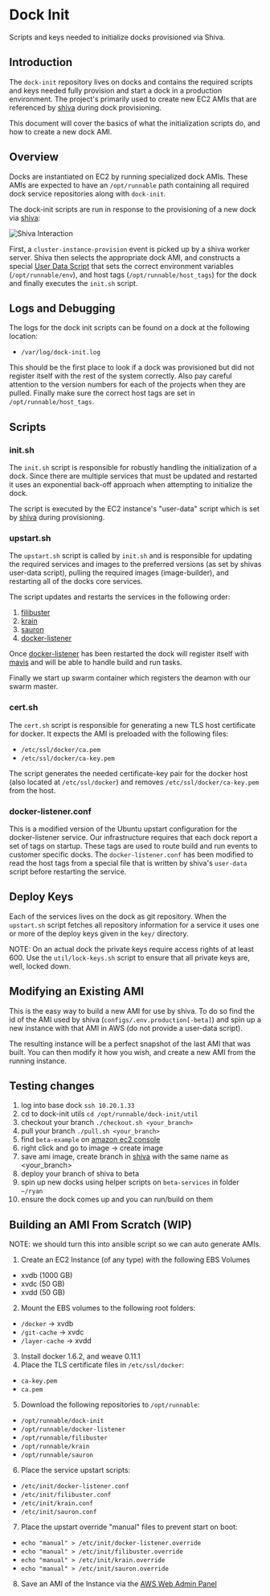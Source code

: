 # Dock Init
Scripts and keys needed to initialize docks provisioned via Shiva.

## Introduction
The `dock-init` repository lives on docks and contains the required scripts and
keys needed fully provision and start a dock in a production environment. The
project's primarily used to create new EC2 AMIs that are referenced by
[shiva](https://github.com/CodeNow/shiva) during dock provisioning.

This document will cover the basics of what the initialization scripts do, and
how to create a new dock AMI.

## Overview
Docks are instantiated on EC2 by running specialized dock AMIs. These AMIs are
expected to have an `/opt/runnable` path containing all required dock service
repositories along with `dock-init`.

The dock-init scripts are run in response to the provisioning of a new dock via
[shiva](https://github.com/CodeNow/shiva):

![Shiva Interaction](https://docs.google.com/drawings/d/1bpHidufswuNd7cNkHvm9jIUs-o9P9XWmag5meeRaMkg/pub?w=708&h=228)

First, a `cluster-instance-provision` event is picked up by a shiva worker
server. Shiva then selects the appropriate dock AMI, and constructs a special
[User Data Script](http://docs.aws.amazon.com/AWSEC2/latest/UserGuide/ec2-instance-metadata.html)
that sets the correct environment variables (`/opt/runnable/env`), and host tags
(`/opt/runnable/host_tags`) for the dock and finally executes the `init.sh` script.

## Logs and Debugging
The logs for the dock init scripts can be found on a dock at the following location:

* `/var/log/dock-init.log`

This should be the first place to look if a dock was provisioned but did not
register itself with the rest of the system correctly. Also pay careful attention
to the version numbers for each of the projects when they are pulled. Finally make
sure the correct host tags are set in `/opt/runnable/host_tags`.

## Scripts

### init.sh
The `init.sh` script is responsible for robustly handling the initialization of
a dock. Since there are multiple services that must be updated and restarted it
uses an exponential back-off approach when attempting to initialize the dock.

The script is executed by the EC2 instance's "user-data" script which is set by
[shiva](https://github.com/CodeNow/shiva) during provisioning.

### upstart.sh
The `upstart.sh` script is called by `init.sh` and is responsible for updating
the required services and images to the preferred versions (as set by shivas
user-data script), pulling the required images (image-builder), and restarting
all of the docks core services.

The script updates and restarts the services in the following order:

1. [filibuster](https://github.com/Runnable/Filibuster)
2. [krain](https://github.com/codenow/krain)
3. [sauron](https://github.com/codenow/sauron)
4. [docker-listener](https://github.com/codenow/docker-listener)

Once [docker-listener](https://github.com/codenow/docker-listener) has been
restarted the dock will register itself with
[mavis](https://github.com/codenow/mavis) and will be able to handle build and
run tasks.

Finally we start up swarm container which registers the deamon with our swarm master.

### cert.sh
The `cert.sh` script is responsible for generating a new TLS host certificate
for docker. It expects the AMI is preloaded with the following files:

* `/etc/ssl/docker/ca.pem`
* `/etc/ssl/docker/ca-key.pem`

The script generates the needed certificate-key pair for the docker host (also
located at `/etc/ssl/docker`) and removes `/etc/ssl/docker/ca-key.pem` from the
host.

### docker-listener.conf
This is a modified version of the Ubuntu upstart configuration for the
docker-listener service. Our infrastructure requires that each dock report a
set of tags on startup. These tags are used to route build and run events to
customer specific docks. The `docker-listener.conf` has been modified to read
the host tags from a special file that is written by shiva's `user-data` script
before restarting the service.

## Deploy Keys
Each of the services lives on the dock as git repository. When the `upstart.sh`
script fetches all repository information for a service it uses one or more
of the deploy keys given in the `key/` directory.

NOTE: On an actual dock the private keys require access rights of at least 600.
Use the `util/lock-keys.sh` script to ensure that all private keys are, well,
locked down.

## Modifying an Existing AMI
This is the easy way to build a new AMI for use by shiva. To do so find the
id of the AMI used by shiva (`configs/.env.production[-beta]`) and spin up a
new instance with that AMI in AWS (do not provide a user-data script).

The resulting instance will be a perfect snapshot of the last AMI that was built.
You can then modify it how you wish, and create a new AMI from the running instance.

## Testing changes
1. log into base dock ``` ssh 10.20.1.33 ```
2. cd to dock-init utils ``` cd /opt/runnable/dock-init/util ```
3. checkout your branch ``` ./checkout.sh <your_branch> ```
4. pull your branch ``` ./pull.sh <your_branch> ```
5. find `beta-example` on [amazon ec2 console](https://us-west-2.console.aws.amazon.com/ec2/v2/home?region=us-west-2#Instances:search=beta-example;sort=desc:role)
6. right click and go to image -> create image
7. save ami image, create branch in [shiva](https://github.com/CodeNow/shiva) with the same name as <your_branch>
8. deploy your branch of shiva to beta
9. spin up new docks using helper scripts on `beta-services` in folder `~/ryan`
10. ensure the dock comes up and you can run/build on them

## Building an AMI From Scratch (WIP)
NOTE: we should turn this into ansible script so we can auto generate AMIs.

1. Create an EC2 Instance (of any type) with the following EBS Volumes
  * xvdb (1000 GB)
  * xvdc (50 GB)
  * xvdd (50 GB)
2. Mount the EBS volumes to the following root folders:
  * `/docker` -> xvdb
  * `/git-cache` -> xvdc
  * `/layer-cache` -> xvdd
3. Install docker 1.6.2, and weave 0.11.1
4. Place the TLS certificate files in `/etc/ssl/docker`:
  * `ca-key.pem`
  * `ca.pem`
5. Download the following repositories to `/opt/runnable`:
  * `/opt/runnable/dock-init`
  * `/opt/runnable/docker-listener`
  * `/opt/runnable/filibuster`
  * `/opt/runnable/krain`
  * `/opt/runnable/sauron`
6. Place the service upstart scripts:
  * `/etc/init/docker-listener.conf`
  * `/etc/init/filibuster.conf`
  * `/etc/init/krain.conf`
  * `/etc/init/sauron.conf`
7. Place the upstart override "manual" files to prevent start on boot:
  * `echo "manual" > /etc/init/docker-listener.override`
  * `echo "manual" > /etc/init/filibuster.override`
  * `echo "manual" > /etc/init/krain.override`
  * `echo "manual" > /etc/init/sauron.override`
8. Save an AMI of the Instance via the [AWS Web Admin Panel](http://docs.aws.amazon.com/AWSEC2/latest/UserGuide/AMIs.html)
